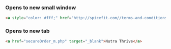 ### Opens to new small window
```html
<a style="color: #fff;" href="http://spicefit.com//terms-and-conditions/" target="_blank" onclick="return !window.open(this.href, 'spicefit', 'toolbar=no, scrollbars=yes, resizable=no, status=no, menubar=no, location=no, top=300, left=300, width=400, height=400')">Terms & Conditions</a>
```

### Opens to new tab
```html
<a href="secureOrder_m.php" target="_blank">Nutra Thrive</a>
```
